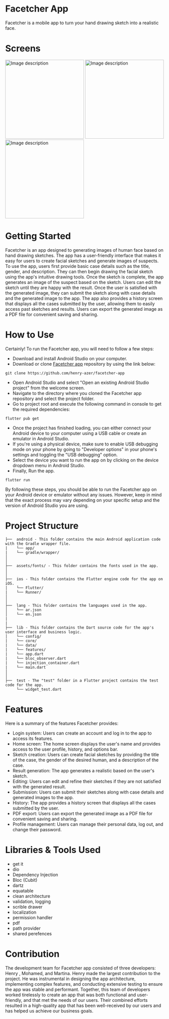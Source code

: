 # Facetcher App

Facetcher is a mobile app to turn your hand drawing sketch into a realistic face.

# Screens

<img src="https://user-images.githubusercontent.com/102770811/236689485-db05beca-716e-4e9a-ada1-1b2ecac1e5da.jpg" alt="Image description" width="250"/>   <img src="https://user-images.githubusercontent.com/102770811/236689495-03db2313-624d-49e4-9f3e-ce2a4e540468.jpg" alt="Image description" width="250"/>   <img src="https://user-images.githubusercontent.com/102770811/236689502-c43f0f44-c080-4024-83a2-6bb3bda9bd03.jpg" alt="Image description" width="250"/>

# Getting Started

Facetcher is an app designed to generating images of human face based on hand drawing sketches. The app has a user-friendly interface that makes it easy for users to create facial sketches and generate images of suspects.
To use the app, users first provide basic case details such as the title, gender, and description. They can then begin drawing the facial sketch using the app's intuitive drawing tools. Once the sketch is complete, the app generates an image of the suspect based on the sketch.
Users can edit the sketch until they are happy with the result. Once the user is satisfied with the generated image, they can submit the sketch along with case details and the generated image to the app.
The app also provides a history screen that displays all the cases submitted by the user, allowing them to easily access past sketches and results. Users can export the generated image as a PDF file for convenient saving and sharing.

# How to Use

Certainly! To run the Facetcher app, you will need to follow a few steps:

- Download and install Android Studio on your computer.
- Download or clone [Facetcher app](https://github.com/henry-azer/facetcher-app) repository by using the link below:
```
git clone https://github.com/henry-azer/facetcher-app
```
- Open Android Studio and select "Open an existing Android Studio project" from the welcome screen.
- Navigate to the directory where you cloned the Facetcher app repository and select the project folder.
- Go to project root and execute the following command in console to get the required dependencies:
```
flutter pub get
```
- Once the project has finished loading, you can either connect your Android device to your computer using a USB cable or create an emulator in Android Studio.
- If you're using a physical device, make sure to enable USB debugging mode on your phone by going to "Developer options" in your phone's settings and toggling the "USB debugging" option.
- Select the device you want to run the app on by clicking on the device dropdown menu in Android Studio.
- Finally, Run the app.
```
flutter run
```

By following these steps, you should be able to run the Facetcher app on your Android device or emulator without any issues. However, keep in mind that the exact process may vary depending on your specific setup and the version of Android Studio you are using.

# Project Structure

```
├──  android - This folder contains the main Android application code with the Gradle wrapper file.
|    └── app/
|    └── gradle/wrapper/
│    
│
├──  assets/fonts/ - This folder contains the fonts used in the app.
│    
│
├──  ios - This folder contains the Flutter engine code for the app on iOS.
│    └── Flutter/
|    └── Runner/
│    
│
├──  lang - This folder contains the languages used in the app.
│    └── ar.json 
│    └── en.json  
|
|
├──  lib - This folder contains the Dart source code for the app's user interface and business logic.
│    └── config/
|    └── core/
|    └── data/
|    └── features/
|    └── app.dart
|    └── bloc_observer.dart
|    └── injection_container.dart
|    └── main.dart
│
│
├──  test - The "test" folder in a Flutter project contains the test code for the app.
     └── widget_test.dart
```

# Features

Here is a summary of the features Facetcher provides:

- Login system: Users can create an account and log in to the app to access its features.
- Home screen: The home screen displays the user's name and provides access to the user profile, history, and options bar.
- Sketch creation: Users can create facial sketches by providing the title of the case, the gender of the desired human, and a description of the case.
- Result generation: The app generates a realistic based on the user's sketch.
- Editing: Users can edit and refine their sketches if they are not satisfied with the generated result.
- Submission: Users can submit their sketches along with case details and generated images to the app.
- History: The app provides a history screen that displays all the cases submitted by the user.
- PDF export: Users can export the generated image as a PDF file for convenient saving and sharing.
- Profile management: Users can manage their personal data, log out, and change their password.

# Libraries & Tools Used

- get it
- dio
- Dependency Injection
- Bloc (Cubit)
- dartz
- equatable
- clean architecture
- validation, logging
- scrible drawer
- localization
- permission handler
- pdf
- path provider
- shared perefences

# Contribution

The development team for Facetcher app consisted of three developers: Henry , Mohamed, and Martina. Henry made the largest contribution to the project. He was instrumental in designing the app architecture, implementing complex features, and conducting extensive testing to ensure the app was stable and performant.
Together, this team of developers worked tirelessly to create an app that was both functional and user-friendly, and that met the needs of our users. Their combined efforts resulted in a high-quality app that has been well-received by our users and has helped us achieve our business goals.
